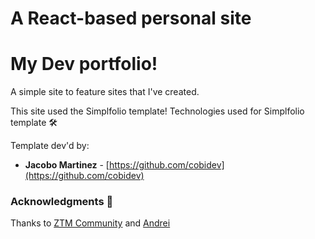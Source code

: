 A React-based personal site
=======
# My Dev portfolio!

A simple site to feature sites that I've created.


This site used the Simplfolio template!
Technologies used for Simplfolio template 🛠️

Template dev'd by:
- **Jacobo Martinez** - [https://github.com/cobidev](https://github.com/cobidev)

### Acknowledgments 🎁

Thanks to [ZTM Community](https://github.com/zero-to-mastery) and [Andrei](https://github.com/aneagoie)
